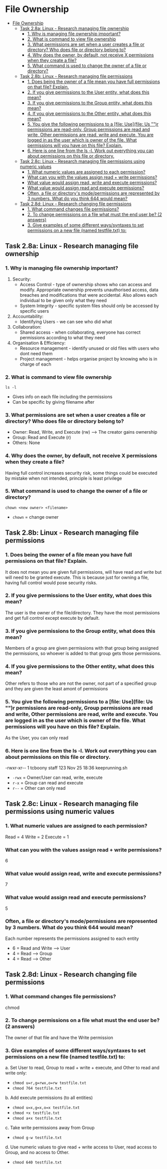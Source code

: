 # File Ownership
- [File Ownership](#file-ownership)
  - [Task 2.8a: Linux - Research managing file ownership](#task-28a-linux---research-managing-file-ownership)
    - [1. Why is managing file ownership important?](#1-why-is-managing-file-ownership-important)
    - [2. What is command to view file ownership](#2-what-is-command-to-view-file-ownership)
    - [3. What permissions are set when a user creates a file or directory? Who does file or directory belong to?](#3-what-permissions-are-set-when-a-user-creates-a-file-or-directory-who-does-file-or-directory-belong-to)
    - [4. Why does the owner, by default, not receive X permissions when they create a file?](#4-why-does-the-owner-by-default-not-receive-x-permissions-when-they-create-a-file)
    - [5. What command is used to change the owner of a file or directory?](#5-what-command-is-used-to-change-the-owner-of-a-file-or-directory)
  - [Task 2.8b: Linux - Research managing file permissions](#task-28b-linux---research-managing-file-permissions)
    - [1. Does being the owner of a file mean you have full permissions on that file? Explain.](#1-does-being-the-owner-of-a-file-mean-you-have-full-permissions-on-that-file-explain)
    - [2. If you give permissions to the User entity, what does this mean?](#2-if-you-give-permissions-to-the-user-entity-what-does-this-mean)
    - [3. If you give permissions to the Group entity, what does this mean?](#3-if-you-give-permissions-to-the-group-entity-what-does-this-mean)
    - [4. If you give permissions to the Other entity, what does this mean?](#4-if-you-give-permissions-to-the-other-entity-what-does-this-mean)
    - [5. You give the following permissions to a \[file: Use\](file: Us "‌")r permissions are read-only, Group permissions are read and write, Other permissions are read, write and execute. You are logged in as the user which is owner of the file. What permissions will you have on this file? Explain.](#5-you-give-the-following-permissions-to-a-file-usefile-us-r-permissions-are-read-only-group-permissions-are-read-and-write-other-permissions-are-read-write-and-execute-you-are-logged-in-as-the-user-which-is-owner-of-the-file-what-permissions-will-you-have-on-this-file-explain)
    - [6. Here is one line from the ls -l. Work out everything you can about permissions on this file or directory.](#6-here-is-one-line-from-the-ls--l-work-out-everything-you-can-about-permissions-on-this-file-or-directory)
  - [Task 2.8c: Linux - Research managing file permissions using numeric values](#task-28c-linux---research-managing-file-permissions-using-numeric-values)
    - [1. What numeric values are assigned to each permission?](#1-what-numeric-values-are-assigned-to-each-permission)
    - [What can you with the values assign read + write permissions?](#what-can-you-with-the-values-assign-read--write-permissions)
    - [What value would assign read, write and execute permissions?](#what-value-would-assign-read-write-and-execute-permissions)
    - [What value would assign read and execute permissions?](#what-value-would-assign-read-and-execute-permissions)
    - [Often, a file or directory's mode/permissions are represented by 3 numbers. What do you think 644 would mean?](#often-a-file-or-directorys-modepermissions-are-represented-by-3-numbers-what-do-you-think-644-would-mean)
  - [Task 2.8d: Linux - Research changing file permissions](#task-28d-linux---research-changing-file-permissions)
    - [1. What command changes file permissions?](#1-what-command-changes-file-permissions)
    - [2. To change permissions on a file what must the end user be? (2 answers)](#2-to-change-permissions-on-a-file-what-must-the-end-user-be-2-answers)
    - [3. Give examples of some different ways/syntaxes to set permissions on a new file (named testfile.txt) to:](#3-give-examples-of-some-different-wayssyntaxes-to-set-permissions-on-a-new-file-named-testfiletxt-to)


## Task 2.8a: Linux - Research managing file ownership
### 1. Why is managing file ownership important?
1. Security:
   - Access Control - type of ownership shows who can access and modify. Appropriate ownership prevents unauthorised access, data breaches and modifications that were accidental. Also allows each individual to be given only what they need
   - System Integrity - specific system files should only be accessed by specific users
2. Accountability:
   - Identifying Users - we can see who did what 
3. Collaboration:
   - Shared access - when collaborating, everyone has correct permissions according to what they need
4. Organisation & Efficiency:
   - Resource management - identify unused or old files with users who dont need them 
   - Project management - helps organise project by knowing who is in charge of each

### 2. What is command to view file ownership
`ls -l`
- Gives info on each file including the permissions
- Can be specific by giving filename after

### 3. What permissions are set when a user creates a file or directory? Who does file or directory belong to?
- Owner: Read, Write, and Execute (rw) --> The creator gains ownership
- Group: Read and Execute (r)
- Others: None 

### 4. Why does the owner, by default, not receive X permissions when they create a file?
Having full control increases security risk, some things could be executed by mistake when not intended, principle is least privilege

### 5. What command is used to change the owner of a file or directory?
`chown <new owner> <filename>`
- `chown` = change owner

## Task 2.8b: Linux - Research managing file permissions
### 1. Does being the owner of a file mean you have full permissions on that file? Explain.
It does not mean you are given full permissions, will have read and write but will need to be granted execute. This is because just for owning a file, having full control would pose security risks.

### 2. If you give permissions to the User entity, what does this mean?
The user is the owner of the file/directory. They have the most permissions and get full control except execute by default. 

### 3. If you give permissions to the Group entity, what does this mean?
Members of a group are given permissions with that group being assigned the permissions, so whoever is added to that group gets those permissions. 

### 4. If you give permissions to the Other entity, what does this mean?
Other refers to those who are not the owner, not part of a specified group and they are given the least amont of permissions

### 5. You give the following permissions to a [file: Use](file: Us "‌")r permissions are read-only, Group permissions are read and write, Other permissions are read, write and execute. You are logged in as the user which is owner of the file. What permissions will you have on this file? Explain.
As the User, you can only read

### 6. Here is one line from the ls -l. Work out everything you can about permissions on this file or directory.

-rwxr-xr-- 1 tcboony staff  123 Nov 25 18:36 keeprunning.sh

- `-rwx` = Owner/User can read, write, execute
- `r-x` = Group can read and execute
- `r--` = Other can only read

## Task 2.8c: Linux - Research managing file permissions using numeric values
### 1. What numeric values are assigned to each permission?
Read = 4
Write = 2
Execute = 1

### What can you with the values assign read + write permissions?
6

### What value would assign read, write and execute permissions?
7

### What value would assign read and execute permissions?
5

### Often, a file or directory's mode/permissions are represented by 3 numbers. What do you think 644 would mean?
Each number represents the permissions assigned to each entity
- 6 = Read and Write --> User
- 4 = Read --> Group
- 4 = Read --> Other

## Task 2.8d: Linux - Research changing file permissions
### 1. What command changes file permissions?
chmod

### 2. To change permissions on a file what must the end user be? (2 answers)
The owner of that file and have the Write permission

### 3. Give examples of some different ways/syntaxes to set permissions on a new file (named testfile.txt) to:
a. Set User to read, Group to read + write + execute, and Other to read and write only:
- ```chmod u=r,g=rwx,o=rw testfile.txt```
- ```chmod 764 testfile.txt```

b. Add execute permissions (to all entities)
- ```chmod u=x,g=x,o=x testfile.txt```
- ```chmod +x testfile.txt```
- ```chmod a+x testfile.txt```

c. Take write permissions away from Group
- ```chmod g-w testfile.txt```

d. Use numeric values to give read + write access to User, read access to Group, and no access to Other.
- ```chmod 640 testfile.txt```